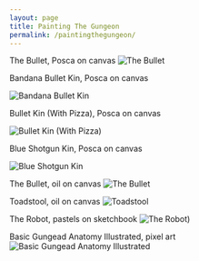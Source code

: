 ```yaml
---
layout: page
title: Painting The Gungeon
permalink: /paintingthegungeon/
---
```

The Bullet, Posca on canvas
![The Bullet](/images/up/art/posca/thebullet.jpeg)

Bandana Bullet Kin, Posca on canvas

![Bandana Bullet Kin](/images/up/art/posca/bandanabulletkin.jpeg)

Bullet Kin (With Pizza), Posca on canvas

![Bullet Kin (With Pizza)](/images/up/art/posca/bulletkinwp.jpeg)

Blue Shotgun Kin, Posca on canvas

![Blue Shotgun Kin](/images/up/art/posca/blueshotgunkin.jpeg)

The Bullet, oil on canvas
![The Bullet](/images/up/art/oil/thebullet.jpeg)

Toadstool, oil on canvas
![Toadstool](/images/up/art/oil/toadstool.jpeg)

The Robot, pastels on sketchbook
![The Robot)](/images/up/art/pastel/therobot.jpeg)

Basic Gungead Anatomy Illustrated, pixel art
![Basic Gungead Anatomy Illustrated](/images/up/art/pixel/bgai.jpeg)

